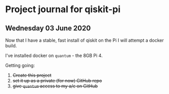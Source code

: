 # Project journal for qiskit-pi


## Wednesday 03 June 2020

Now that I have a stable, fast install of qiskit on the Pi I will attempt a docker build.

I've installed docker on `quantum` - the 8GB Pi 4.
 
Getting going:
1. ~~Create this project~~
1. ~~set it up as a private (for now) GitHub repo~~
1. ~~give `quantum` access to my a/c on GitHub~~


